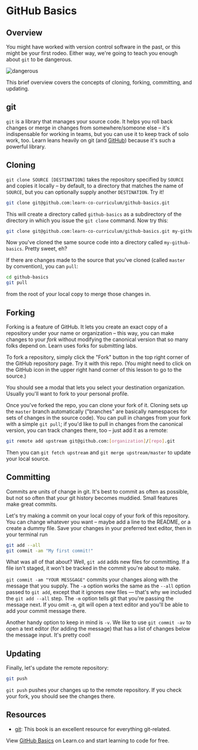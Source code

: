 # GitHub Basics

## Overview

You might have worked with version control software in the past, or this might be your first rodeo. Either way, we're going to teach you enough about `git` to be dangerous.

![dangerous](http://i.giphy.com/UlzvY53VQpn0c.gif)

This brief overview covers the concepts of cloning, forking, committing, and updating.

## git

`git` is a library that manages your source code. It helps you roll back changes or merge in changes from somewhere/someone else – it's indispensable for working in teams, but you can use it to keep track of solo work, too. Learn leans heavily on git (and [GitHub](https://github.com)) because it's such a powerful library.

## Cloning

`git clone SOURCE [DESTINATION]` takes the repository specified by `SOURCE` and copies it locally – by default, to a directory that matches the name of `SOURCE`, but you can optionally supply another `DESTINATION`. Try it!

```bash
git clone git@github.com:learn-co-curriculum/github-basics.git
```

This will create a directory called `github-basics` as a subdirectory of the directory in which you issue the `git clone` command. Now try this:

```bash
git clone git@github.com:learn-co-curriculum/github-basics.git my-github-basics
```

Now you've cloned the same source code into a directory called `my-github-basics`. Pretty sweet, eh?

If there are changes made to the source that you've cloned (called `master` by convention), you can `pull`:

```bash
cd github-basics
git pull
```

from the root of your local copy to merge those changes in.

## Forking

Forking is a feature of GitHub. It lets you create an exact copy of a repository under your name or organization – this way, you can make changes to your _fork_ without modifying the canonical version that so many folks depend on. Learn uses forks for submitting labs.

To fork a repository, simply click the "Fork" button in the top right corner of the GitHub repository page. Try it with this repo. (You might need to click on the GitHub icon in the upper right hand corner of this lesson to go to the source.)

You should see a modal that lets you select your destination organization. Usually you'll want to fork to your personal profile.

Once you've forked the repo, you can clone your fork of it. Cloning sets up the `master` branch automatically ("branches" are basically namespaces for sets of changes in the source code). You can pull in changes from your fork with a simple `git pull`; if you'd like to pull in changes from the canonical version, you can track changes there, too – just add it as a remote:

```bash
git remote add upstream git@github.com:[organization]/[repo].git
```

Then you can `git fetch upstream` and `git merge upstream/master` to update your local source.

## Committing

Commits are units of change in git. It's best to commit as often as possible, but not so often that your git history becomes muddied. Small features make great commits.

Let's try making a commit on your local copy of your fork of this repository. You can change whatever you want – maybe add a line to the README, or a create a dummy file. Save your changes in your preferred text editor, then in your terminal run

```bash
git add --all
git commit -am "My first commit!"
```

What was all of that about? Well, `git add` adds new files for committing. If a file isn't staged, it won't be tracked in the commit you're about to make.

`git commit -am "YOUR MESSGAGE"` commits your changes along with the message that you supply. The `-a` option works the same as the `--all` option passed to `git add`, except that it ignores new files — that's why we included the `git add --all` step. The `-m` option tells git that you're passing the message next. If you omit `-m`, git will open a text editor and you'll be able to add your commit message there.

Another handy option to keep in mind is `-v`. We like to use `git commit -av` to open a text editor (for adding the message) that has a list of changes below the message input. It's pretty cool!

## Updating

Finally, let's update the remote repository:

```bash
git push
```

`git push` pushes your changes up to the remote repository. If you check your fork, you should see the changes there.

## Resources

- [git](https://git-scm.com/): This book is an excellent resource for everything git-related.

<p data-visibility='hidden'>View <a href='https://learn.co/lessons/github-basics'>GitHub Basics</a> on Learn.co and start learning to code for free.</p>
